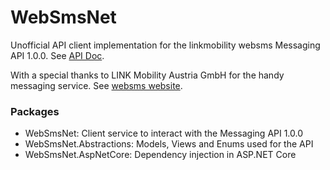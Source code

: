 # WebSmsNet

Unofficial API client implementation for the linkmobility websms Messaging API 1.0.0. See [API Doc](https://developer.linkmobility.eu/sms-api/rest-api).

With a special thanks to LINK Mobility Austria GmbH for the handy messaging service. See [websms website](https://www.websms.com/).

### Packages

- WebSmsNet: Client service to interact with the Messaging API 1.0.0
- WebSmsNet.Abstractions: Models, Views and Enums used for the API
- WebSmsNet.AspNetCore: Dependency injection in ASP.NET Core
